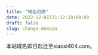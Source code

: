 ```yaml
---
title: "域名切换"
date: 2022-12-01T21:12:28+08:00
draft: false
slug: change-domain
---
```


本站域名即日起迁至xiaoxi404.com。